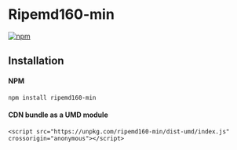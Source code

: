 # Ripemd160-min

[![npm](https://img.shields.io/npm/v/ripemd160-min)](https://www.npmjs.com/package/ripemd160-min)

## Installation

#### NPM

```
npm install ripemd160-min
```


#### CDN bundle as a UMD module
```
<script src="https://unpkg.com/ripemd160-min/dist-umd/index.js" crossorigin="anonymous"></script>
```